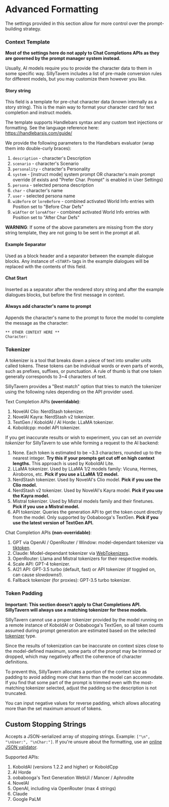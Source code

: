 # Advanced Formatting

The settings provided in this section allow for more control over the prompt-building strategy.

### Context Template

**Most of the settings here do not apply to Chat Completions APIs as they are governed by the prompt manager system instead.**

Usually, AI models require you to provide the character data to them in some specific way. SillyTavern includes a list of pre-made conversion rules for different models, but you may customize them however you like.

#### Story string

This field is a template for pre-chat character data (known internally as a story string).
This is the main way to format your character card for text completion and instruct models.

The template supports Handlebars syntax and any custom text injections or formatting. See the language reference here: https://handlebarsjs.com/guide/

We provide the following parameters to the Handlebars evaluator (wrap them into double-curly braces):

1. `description` - character's Description
2. `scenario` - character's Scenario
3. `personality` - character's Personality
4. `system` - [instruct mode] system prompt OR character's main prompt override (if exists and "Prefer Char. Prompt" is enabled in User Settings)
5. `persona` - selected persona description
6. `char` - character's name
7. `user` - selected persona name
8. `wiBefore` or `loreBefore` - combined activated World Info entries with Position set to "Before Char Defs"
9. `wiAfter` or `loreAfter` - combined activated World Info entries with Position set to "After Char Defs"

**WARNING**: If some of the above parameters are missing from the story string template, they are not going to be sent in the prompt at all.

#### Example Separator

Used as a block header and a separator between the example dialogue blocks. Any instance of `<START>` tags in the example dialogues will be replaced with the contents of this field.

#### Chat Start

Inserted as a separator after the rendered story string and after the example dialogues blocks, but before the first message in context.

#### Always add character's name to prompt

Appends the character's name to the prompt to force the model to complete the message as the character:

```
** OTHER CONTEXT HERE **
Character:
```

### Tokenizer

A tokenizer is a tool that breaks down a piece of text into smaller units called tokens. These tokens can be individual words or even parts of words, such as prefixes, suffixes, or punctuation. A rule of thumb is that one token generally corresponds to 3~4 characters of text.

SillyTavern provides a "Best match" option that tries to match the tokenizer using the following rules depending on the API provider used.

Text Completion APIs **(overridable)**:

1. NovelAI Clio: NerdStash tokenizer.
2. NovelAI Kayra: NerdStash v2 tokenizer.
3. TextGen / KoboldAI / AI Horde: LLaMA tokenizer.
4. Koboldcpp: model API tokenizer.

If you get inaccurate results or wish to experiment, you can set an *override tokenizer* for SillyTavern to use while forming a request to the AI backend:

1. None. Each token is estimated to be ~3.3 characters, rounded up to the nearest integer. **Try this if your prompts get cut off on high context lengths.** This approach is used by KoboldAI Lite.
2. LLaMA tokenizer. Used by LLaMA 1/2 models family: Vicuna, Hermes, Airoboros, etc. **Pick if you use a LLaMA 1/2 model.**
3. NerdStash tokenizer. Used by NovelAI's Clio model. **Pick if you use the Clio model.**
4. NerdStash v2 tokenizer. Used by NovelAI's Kayra model. **Pick if you use the Kayra model.**
5. Mistral tokenizer. Used by Mistral models family and their finetunes. **Pick if you use a Mistral model.**
6. API tokenizer. Queries the generation API to get the token count directly from the model. Only supported by Oobabooga's TextGen. **Pick if you use the latest version of TextGen API.**

Chat Completion APIs **(non-overridable)**:

1. GPT via OpenAI / OpenRouter / Window: model-dependant tokenizer via [tiktoken](https://github.com/openai/tiktoken).
2. Claude: Model-dependant tokenizer via [WebTokenizers](https://github.com/mlc-ai/tokenizers-cpp).
3. OpenRouter: Llama and Mistral tokenizers for their respective models.
4. Scale API: GPT-4 tokenizer.
5. AI21 API: GPT-3.5 turbo (default, fast) or API tokenizer (if toggled on, can cause slowdowns!).
6. Fallback tokenizer (for proxies): GPT-3.5 turbo tokenizer.

### Token Padding

**Important: This section doesn't apply to Chat Completions API. SillyTavern will always use a matching tokenizer for these models.**

SillyTavern cannot use a proper tokenizer provided by the model running on a remote instance of KoboldAI or Oobabooga's TextGen, so all token counts assumed during prompt generation are estimated based on the selected [tokenizer](#tokenizer) type.

Since the results of tokenization can be inaccurate on context sizes close to the model-defined maximum, some parts of the prompt may be trimmed or dropped, which may negatively affect the coherence of character definitions.

To prevent this, SillyTavern allocates a portion of the context size as padding to avoid adding more chat items than the model can accommodate. If you find that some part of the prompt is trimmed even with the most-matching tokenizer selected, adjust the padding so the description is not truncated.

You can input negative values for reverse padding, which allows allocating more than the set maximum amount of tokens.

## Custom Stopping Strings

Accepts a JSON-serialized array of stopping strings. Example: `["\n", "\nUser:", "\nChar:"]`. If you're unsure about the formatting, use an [online JSON validator](https://jsonlint.com/).

Supported APIs:

1. KoboldAI (versions 1.2.2 and higher) or KoboldCpp
2. AI Horde
3. oobabooga's Text Generation WebUI / Mancer / Aphrodite
4. NovelAI
5. OpenAI, including via OpenRouter (max 4 strings)
6. Claude
7. Google PaLM
